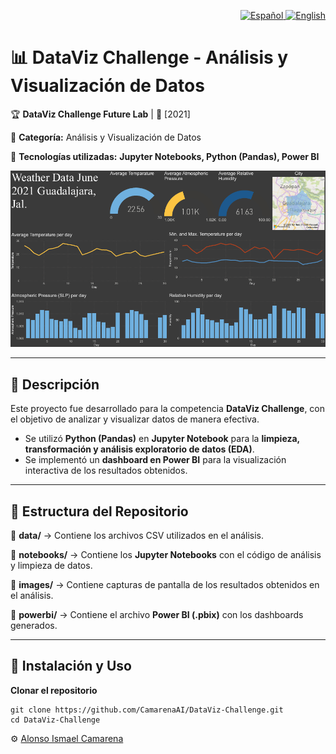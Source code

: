 <p align="right">
  <a href="./README.es.md">
    <img alt="Español" src="https://img.shields.io/badge/ES-Español-blue">
  </a>
  <a href="./README.md">
    <img alt="English" src="https://img.shields.io/badge/EN-English-lightgrey">
  </a>
</p>

# 📊 DataViz Challenge - Análisis y Visualización de Datos

🏆 **DataViz Challenge Future Lab** | 📅 [2021]

📍 **Categoría:** Análisis y Visualización de Datos

📌 **Tecnologías utilizadas:** **Jupyter Notebooks, Python (Pandas), Power BI**

![dataviz_challenge_dashboard](./images/data_visualization.png)

---

## 📌 Descripción
Este proyecto fue desarrollado para la competencia **DataViz Challenge**, con el objetivo de analizar y visualizar datos de manera efectiva.  
- Se utilizó **Python (Pandas)** en **Jupyter Notebook** para la **limpieza, transformación y análisis exploratorio de datos (EDA)**.  
- Se implementó un **dashboard en Power BI** para la visualización interactiva de los resultados obtenidos.  

---

## 📂 Estructura del Repositorio
🔹 **data/** → Contiene los archivos CSV utilizados en el análisis.  

🔹 **notebooks/** → Contiene los **Jupyter Notebooks** con el código de análisis y limpieza de datos.  

🔹 **images/** → Contiene capturas de pantalla de los resultados obtenidos en el análisis.  

🔹 **powerbi/** → Contiene el archivo **Power BI (.pbix)** con los dashboards generados.  

---

## 🚀 Instalación y Uso
**Clonar el repositorio**  

    git clone https://github.com/CamarenaAI/DataViz-Challenge.git
    cd DataViz-Challenge


⚙️ [Alonso Ismael Camarena](https://www.linkedin.com/in/camarenaai/)